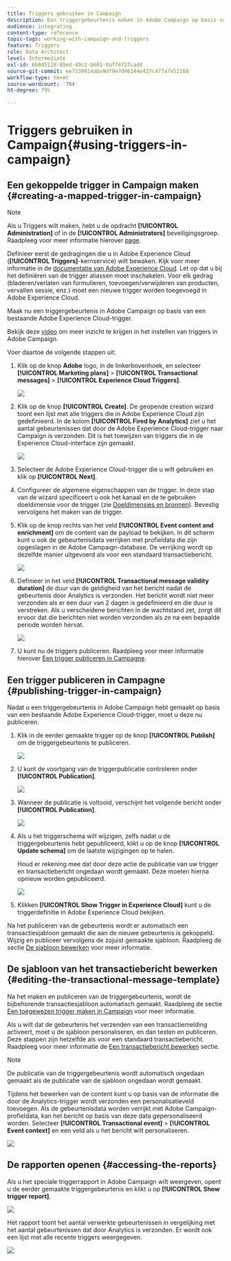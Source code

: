 ```yaml
---
title: Triggers gebruiken in Campaign
description: Een triggergebeurtenis maken in Adobe Campaign op basis van een bestaande Adobe Experience Cloud-trigger.
audience: integrating
content-type: reference
topic-tags: working-with-campaign-and-triggers
feature: Triggers
role: Data Architect
level: Intermediate
exl-id: 6b8d5118-89ed-49c2-b601-0aff472fcadd
source-git-commit: ee7539914aba9df9e7d46144e437c477a7e52168
workflow-type: tm+mt
source-wordcount: '764'
ht-degree: 79%

---
```


# Triggers gebruiken in Campaign{#using-triggers-in-campaign}

## Een gekoppelde trigger in Campaign maken {#creating-a-mapped-trigger-in-campaign}

>[!NOTE]
>
>Als u Triggers wilt maken, hebt u de opdracht **[!UICONTROL Administration]** of in de **[!UICONTROL Administrators]** beveiligingsgroep. Raadpleeg voor meer informatie hierover [page](../../administration/using/list-of-roles.md).

Definieer eerst de gedragingen die u in Adobe Experience Cloud (**[!UICONTROL Triggers]**-kernservice) wilt bewaken. Kijk voor meer informatie in de [documentatie van Adobe Experience Cloud](https://experienceleague.adobe.com/docs/core-services/interface/activation/triggers.html). Let op dat u bij het definiëren van de trigger aliassen moet inschakelen. Voor elk gedrag (bladeren/verlaten van formulieren, toevoegen/verwijderen van producten, vervallen sessie, enz.) moet een nieuwe trigger worden toegevoegd in Adobe Experience Cloud.

Maak nu een triggergebeurtenis in Adobe Campaign op basis van een bestaande Adobe Experience Cloud-trigger.

Bekijk deze [video](https://helpx.adobe.com/marketing-cloud/how-to/email-marketing.html#step-two) om meer inzicht te krijgen in het instellen van triggers in Adobe Campaign.

Voer daartoe de volgende stappen uit:

1. Klik op de knop **Adobe** logo, in de linkerbovenhoek, en selecteer **[!UICONTROL Marketing plans]** > **[!UICONTROL Transactional messages]** > **[!UICONTROL Experience Cloud Triggers]**.

   ![](assets/remarketing_1.png)

1. Klik op de knop **[!UICONTROL Create]**. De geopende creation wizard toont een lijst met alle triggers die in Adobe Experience Cloud zijn gedefinieerd. In de kolom **[!UICONTROL Fired by Analytics]** ziet u het aantal gebeurtenissen dat door de Adobe Experience Cloud-trigger naar Campaign is verzonden. Dit is het toewijzen van triggers die in de Experience Cloud-interface zijn gemaakt.

   ![](assets/remarketing_2.png)

1. Selecteer de Adobe Experience Cloud-trigger die u wilt gebruiken en klik op **[!UICONTROL Next]**.
1. Configureer de algemene eigenschappen van de trigger. In deze stap van de wizard specificeert u ook het kanaal en de te gebruiken doeldimensie voor de trigger (zie [Doeldimensies en bronnen](../../automating/using/query.md#targeting-dimensions-and-resources)). Bevestig vervolgens het maken van de trigger.
1. Klik op de knop rechts van het veld **[!UICONTROL Event content and enrichment]** om de content van de payload te bekijken. In dit scherm kunt u ook de gebeurtenisdata verrijken met profieldata die zijn opgeslagen in de Adobe Campaign-database. De verrijking wordt op dezelfde manier uitgevoerd als voor een standaard transactiebericht.

   ![](assets/remarketing_3.png)

1. Definieer in het veld **[!UICONTROL Transactional message validity duration]** de duur van de geldigheid van het bericht nadat de gebeurtenis door Analytics is verzonden. Het bericht wordt niet meer verzonden als er een duur van 2 dagen is gedefinieerd en die duur is verstreken. Als u verscheidene berichten in de wachtstand zet, zorgt dit ervoor dat die berichten niet worden verzonden als ze na een bepaalde periode worden hervat.

   ![](assets/remarketing_4.png)

1. U kunt nu de triggers publiceren. Raadpleeg voor meer informatie hierover [Een trigger publiceren in Campagne](../../integrating/using/using-triggers-in-campaign.md#publishing-trigger-in-campaign).

## Een trigger publiceren in Campagne {#publishing-trigger-in-campaign}

Nadat u een triggergebeurtenis in Adobe Campaign hebt gemaakt op basis van een bestaande Adobe Experience Cloud-trigger, moet u deze nu publiceren.

1. Klik in de eerder gemaakte trigger op de knop **[!UICONTROL Publish]** om de triggergebeurtenis te publiceren.

   ![](assets/trigger_publish_1.png)

1. U kunt de voortgang van de triggerpublicatie controleren onder **[!UICONTROL Publication]**.

   ![](assets/trigger_publish_2.png)

1. Wanneer de publicatie is voltooid, verschijnt het volgende bericht onder **[!UICONTROL Publication]**.

   ![](assets/trigger_publish_3.png)

1. Als u het triggerschema wilt wijzigen, zelfs nadat u de triggergebeurtenis hebt gepubliceerd, klikt u op de knop **[!UICONTROL Update schema]** om de laatste wijzigingen op te halen.

   Houd er rekening mee dat door deze actie de publicatie van uw trigger en transactiebericht ongedaan wordt gemaakt. Deze moeten hierna opnieuw worden gepubliceerd.

   ![](assets/trigger_publish_4.png)

1. Klikken **[!UICONTROL Show Trigger in Experience Cloud]** kunt u de triggerdefinitie in Adobe Experience Cloud bekijken.

Na het publiceren van de gebeurtenis wordt er automatisch een transactiesjabloon gemaakt die aan de nieuwe gebeurtenis is gekoppeld. Wijzig en publiceer vervolgens de zojuist gemaakte sjabloon. Raadpleeg de sectie [De sjabloon bewerken](../../start/using/marketing-activity-templates.md) voor meer informatie.

## De sjabloon van het transactiebericht bewerken {#editing-the-transactional-message-template}

Na het maken en publiceren van de triggergebeurtenis, wordt de bijbehorende transactiesjabloon automatisch gemaakt. Raadpleeg de sectie [Een toegewezen trigger maken in Campaign](#creating-a-mapped-trigger-in-campaign) voor meer informatie.

Als u wilt dat de gebeurtenis het verzenden van een transactiemelding activeert, moet u de sjabloon personaliseren, en dan testen en publiceren. Deze stappen zijn hetzelfde als voor een standaard transactiebericht. Raadpleeg voor meer informatie de [Een transactiebericht bewerken](../../channels/using/editing-transactional-message.md) sectie.

>[!NOTE]
>
>De publicatie van de triggergebeurtenis wordt automatisch ongedaan gemaakt als de publicatie van de sjabloon ongedaan wordt gemaakt.

Tijdens het bewerken van de content kunt u op basis van de informatie die door de Analytics-trigger wordt verzonden een personalisatieveld toevoegen. Als de gebeurtenisdata worden verrijkt met Adobe Campaign-profieldata, kan het bericht op basis van deze data gepersonaliseerd worden. Selecteer **[!UICONTROL Transactional event]** > **[!UICONTROL Event context]** en een veld als u het bericht wilt personaliseren.

![](assets/remarketing_8.png)

## De rapporten openen {#accessing-the-reports}

Als u het speciale triggerrapport in Adobe Campaign wilt weergeven, opent u de eerder gemaakte triggergebeurtenis en klikt u op **[!UICONTROL Show trigger report]**.

![](assets/remarketing_9.png)

Het rapport toont het aantal verwerkte gebeurtenissen in vergelijking met het aantal gebeurtenissen dat door Analytics is verzonden. Er wordt ook een lijst met alle recente triggers weergegeven.

![](assets/trigger_uc_browse_14.png)
